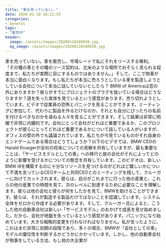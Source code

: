 ```yaml
---
title: "車を売っていない。"
date: 2020-01-10 10:12:53
categories:
- General
tags:
- "販売中"
header:
  image: /assets/images/20200110100930.jpg
  og_image: /assets/images/20200110100930.jpg
---
```


車を売っていない。車を販売し、市場レートで私にそれをリースする権利。 「その種の車とその種のリース契約は、北米のような場所でおそらく見られる程度まで、私たちが実際に目にするものではありません。」そして、ここで物事が本当に面白くなります。もし私たちが本当に売ろうとしている車を製造しようとしている会社について本当に話していないとしたら？ BMW of Americaは窓の外にありますか？彼らがすでにプロジェクトのプラグを抜いている場合はどうなりますか？道を失った実体を見ているという感覚があります。売り切れようとしています。ビデオで従業員の恐怖とパニックを見ることができます。ミーティングに参加して、代わりに製品を作るだけなのか、それとも自分にぴったりの名前を付けるべきなのかを尋ねる人々を見ることができます。そして結果は非常に明確で非常に内臓的です。会社にとって会社がどれほど重要であるか、このプロジェクトが彼らにとってどれほど重要であるかについて話している人がいますが、オフィスの壁の外でも議論されています。私たちが今見ているものがそれ自身のエンドゲームである場合はどうでしょうか？以下のビデオでは、BMW CEOのHarald Kruegerが会社の将来についての見解を共有していますが、最も重要なことは、「サービスモデルとしての車」への移行と彼の会社がそれによってどのように影響を受けるかについての懸念を共有しています。このビデオは、新しいBMW i8を構築するのに十分なリソースを見つけるのがどれほど難しいかについて不満を言っているCEOチームと共同CEOとのミーティングを残して、クルーガーに向けてカットされます。彼らは、自分がこれまでに行った他の産業と、これらの他の産業での時間を見て、次のレベルに到達するために必要なことを理解します。彼らは他の会社と彼らが何をしたかを見て、BMWを助けることができます。彼らは、それが製造する製品だけではないことを認識しています。システム全体をゼロから作成する必要があります。そして、クルーガー氏によると、こうした他の自動車会社は新しい「サービスモデル」のおかげで成長を見せ始めました。だから、会社が地盤を失っているという感覚があります。パニックになり始めています。大きな戦略的変更を行わなければなりません。私が言ったように、これはまだ非常に初期の段階であり、多くの場合、BMWが「会社としての車」モデルの優位性を判断するかどうかにかかっています。しかし、他の自動車会社が物事をしている方法、もし他の大企業が
